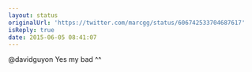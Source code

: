 ```yaml
---
layout: status
originalUrl: 'https://twitter.com/marcgg/status/606742533704687617'
isReply: true
date: 2015-06-05 08:41:07
---
```


@davidguyon Yes my bad ^^
